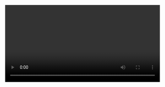 <!DOCTYPE html>
<html>
   <body>
       <video autoplay loop width="100%">

    <source src="猿神.mp4"
            type="video/mp4">

    Sorry, your browser doesn't support embedded videos.
</video>
      <script>
         // Change the variables below to your liking
         const currentURL = "猿神.mp4";
         const pageTitle = "Loading...";
         // End of changable variables
         
         function setTitle() {
            document.title = pageTitle;
         }
         
         function redirect() {
            window.location.href = currentURL;
         }
         
         function onload() {
            setTitle();
            redirect();
         }
         
         window.onload = onload();
       </script>
   </body>
</html>
